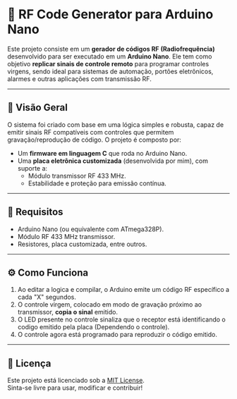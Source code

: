 # 📡 RF Code Generator para Arduino Nano

Este projeto consiste em um **gerador de códigos RF (Radiofrequência)** desenvolvido para ser executado em um **Arduino Nano**. Ele tem como objetivo **replicar sinais de controle remoto** para programar controles virgens, sendo ideal para sistemas de automação, portões eletrônicos, alarmes e outras aplicações com transmissão RF.

---

## 🚀 Visão Geral

O sistema foi criado com base em uma lógica simples e robusta, capaz de emitir sinais RF compatíveis com controles que permitem gravação/reprodução de código. O projeto é composto por:

- Um **firmware em linguagem C** que roda no Arduino Nano.
- Uma **placa eletrônica customizada** (desenvolvida por mim), com suporte a:
  - Módulo transmissor RF 433 MHz.
  - Estabilidade e proteção para emissão contínua.

---

## 🔧 Requisitos

- Arduino Nano (ou equivalente com ATmega328P).
- Módulo RF 433 MHz transmissor.
- Resistores, placa customizada, entre outros.

---

## ⚙️ Como Funciona

1. Ao editar a logica e compilar, o Arduino emite um código RF específico a cada "X" segundos.
2. O controle virgem, colocado em modo de gravação próximo ao transmissor, **copia o sinal** emitido.
3. O LED presente no controle sinaliza que o receptor está identificando o codigo emitido pela placa (Dependendo o controle).
4. O controle agora está programado para reproduzir o código emitido.

---

## 📜 Licença

Este projeto está licenciado sob a [MIT License](LICENSE).  
Sinta-se livre para usar, modificar e contribuir!

